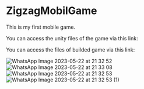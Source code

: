 # ZigzagMobilGame
This is my first mobile game.

You can access the unity files of the game via this link:

You can access the files of builded game via this link:

![WhatsApp Image 2023-05-22 at 21 32 52](https://github.com/sevvaldiriarin/ZigzagMobilGame/assets/92711584/a33b74d4-45f5-4059-82cf-4227323a77dc)
![WhatsApp Image 2023-05-22 at 21 33 08](https://github.com/sevvaldiriarin/ZigzagMobilGame/assets/92711584/92991977-8125-46f3-b9a2-58925220415a)
![WhatsApp Image 2023-05-22 at 21 32 53](https://github.com/sevvaldiriarin/ZigzagMobilGame/assets/92711584/041c2a7e-83f1-4f10-8e41-abcefe7f38b1)
![WhatsApp Image 2023-05-22 at 21 32 53 (1)](https://github.com/sevvaldiriarin/ZigzagMobilGame/assets/92711584/5ef8a7ba-fa46-4c76-b202-a7e1f250a1f5)
